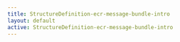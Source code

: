 ```yaml
---
title: StructureDefinition-ecr-message-bundle-intro
layout: default
active: StructureDefinition-ecr-message-bundle-intro
---
```


